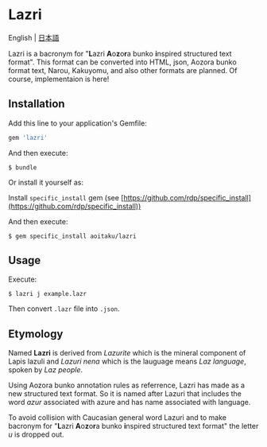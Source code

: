 # Lazri

English | [日本語](//github.com/aoitaku/lazri/blob/master/readme.md)

Lazri is a bacronym for "**L**azri **A**o**z**o**r**a bunko **i**nspired structured text format". This format can be converted into HTML, json, Aozora bunko format text, Narou, Kakuyomu, and also other formats are planned. Of course, implementaion is here!

## Installation

Add this line to your application's Gemfile:

```ruby
gem 'lazri'
```

And then execute:

    $ bundle

Or install it yourself as:

Install `specific_install` gem (see [https://github.com/rdp/specific_install](https://github.com/rdp/specific_install))

And then execute:

    $ gem specific_install aoitaku/lazri

## Usage

Execute:

    $ lazri j example.lazr

Then convert `.lazr` file into `.json`.

## Etymology

Named **Lazri** is derived from *Lazurite* which is the mineral component of Lapis lazuli and *Lazuri nena* which is the lauguage means *Laz language*, spoken by *Laz people*.

Using Aozora bunko annotation rules as referrence, Lazri has made as a new structured text format. So it is named after Lazuri that includes the word *azur* associated with azure and has name associated with language.

To avoid collision with Caucasian general word Lazuri and to make bacronym for "**L**azri **A**o**z**o**r**a bunko **i**nspired structured text format" the letter *u* is dropped out.
